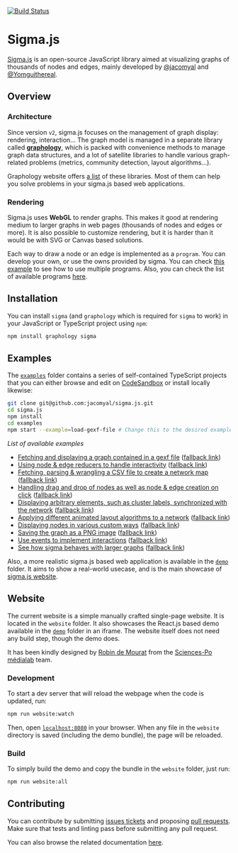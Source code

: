 [![Build Status](https://github.com/jacomyal/sigma.js/workflows/Tests/badge.svg)](https://github.com/jacomyal/sigma.js/actions)

# Sigma.js

[Sigma.js](https://www.sigmajs.org) is an open-source JavaScript library aimed at visualizing graphs of thousands of nodes and edges, mainly developed by [@jacomyal](https://github.com/jacomyal) and [@Yomguithereal](https://github.com/Yomguithereal).

## Overview

### Architecture

Since version `v2`, sigma.js focuses on the management of graph display: rendering, interaction... The graph model is managed in a separate library called **[graphology](https://github.com/graphology/graphology)**, which is packed with convenience methods to manage graph data structures, and a lot of satellite libraries to handle various graph-related problems (metrics, community detection, layout algorithms...).

Graphology website offers [a list](https://graphology.github.io/standard-library/) of these libraries. Most of them can help you solve problems in your sigma.js based web applications.

### Rendering

Sigma.js uses **WebGL** to render graphs. This makes it good at rendering medium to larger graphs in web pages (thousands of nodes and edges or more). It is also possible to customize rendering, but it is harder than it would be with SVG or Canvas based solutions.

Each way to draw a node or an edge is implemented as a `program`. You can develop your own, or use the owns provided by sigma. You can check [this example](./examples/custom-rendering/index.ts) to see how to use multiple programs. Also, you can check the list of available programs [here](./src/rendering/webgl/programs).

## Installation

You can install `sigma` (and `graphology` which is required for `sigma` to work) in your JavaScript or TypeScript project using `npm`:

```bash
npm install graphology sigma
```

## Examples

The [`examples`](./examples) folder contains a series of self-contained TypeScript projects that you can either browse and edit on [CodeSandbox](https://codesandbox.io/) or install locally likewise:

```bash
git clone git@github.com:jacomyal/sigma.js.git
cd sigma.js
npm install
cd examples
npm start --example=load-gexf-file # Change this to the desired example
```

_List of available examples_

- [Fetching and displaying a graph contained in a gexf file](https://githubbox.com/jacomyal/sigma.js/tree/main/examples/load-gexf-file) ([fallback link](https://sigmajs.org/examples/load-gexf-file))
- [Using node & edge reducers to handle interactivity](https://githubbox.com/jacomyal/sigma.js/tree/main/examples/use-reducers) ([fallback link](https://sigmajs.org/examples/use-reducers))
- [Fetching, parsing & wrangling a CSV file to create a network map](https://githubbox.com/jacomyal/sigma.js/tree/main/examples/csv-to-network-map) ([fallback link](https://sigmajs.org/examples/csv-to-network-map))
- [Handling drag and drop of nodes as well as node & edge creation on click](https://githubbox.com/jacomyal/sigma.js/tree/main/examples/mouse-manipulations) ([fallback link](https://sigmajs.org/examples/mouse-manipulations))
- [Displaying arbitrary elements, such as cluster labels, synchronized with the network](https://githubbox.com/jacomyal/sigma.js/tree/main/examples/clusters-labels) ([fallback link](https://sigmajs.org/examples/clusters-labels))
- [Applying different animated layout algorithms to a network](https://githubbox.com/jacomyal/sigma.js/tree/main/examples/layouts) ([fallback link](https://sigmajs.org/examples/layouts))
- [Displaying nodes in various custom ways](https://githubbox.com/jacomyal/sigma.js/tree/main/examples/custom-rendering) ([fallback link](https://sigmajs.org/examples/custom-rendering))
- [Saving the graph as a PNG image](https://githubbox.com/jacomyal/sigma.js/tree/main/examples/png-snapshot) ([fallback link](https://sigmajs.org/examples/png-snapshot))
- [Use events to implement interactions](https://githubbox.com/jacomyal/sigma.js/tree/main/examples/events) ([fallback link](https://sigmajs.org/examples/events))
- [See how sigma behaves with larger graphs](https://githubbox.com/jacomyal/sigma.js/tree/main/examples/large-graphs) ([fallback link](https://sigmajs.org/examples/large-graphs))

Also, a more realistic sigma.js based web application is available in the [`demo`](./demo) folder. It aims to show a real-world usecase, and is the main showcase of [sigma.js website](https://www.sigmajs.org/).

## Website

The current website is a simple manually crafted single-page website. It is located in the `website` folder. It also showcases the React.js based demo available in the [`demo`](./demo) folder in an iframe. The website itself does not need any build step, though the demo does.

It has been kindly designed by [Robin de Mourat](https://github.com/robindemourat/) from the [Sciences-Po médialab](https://medialab.sciencespo.fr/en/) team.

### Development

To start a dev server that will reload the webpage when the code is updated, run:

```bash
npm run website:watch
```

Then, open [`localhost:8080`](http://localhost:8080) in your browser. When any file in the `website` directory is saved (including the demo bundle), the page will be reloaded.

### Build

To simply build the demo and copy the bundle in the `website` folder, just run:

```bash
npm run website:all
```

## Contributing

You can contribute by submitting [issues tickets](http://github.com/jacomyal/sigma.js/issues) and proposing [pull requests](http://github.com/jacomyal/sigma.js/pulls). Make sure that tests and linting pass before submitting any pull request.

You can also browse the related documentation [here](./CONTRIBUTING.md).
